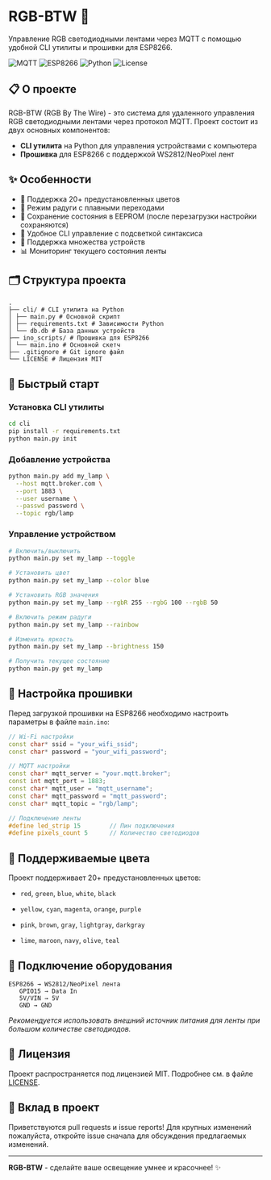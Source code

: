 # RGB-BTW 🌈

Управление RGB светодиодными лентами через MQTT с помощью удобной CLI утилиты и прошивки для ESP8266.

![MQTT](https://img.shields.io/badge/MQTT-Enabled-brightgreen)
![ESP8266](https://img.shields.io/badge/ESP8266-Compatible-orange)
![Python](https://img.shields.io/badge/Python-3.6%2B-blue)
![License](https://img.shields.io/badge/License-MIT-yellow)

## 📋 О проекте

RGB-BTW (RGB By The Wire) - это система для удаленного управления RGB светодиодными лентами через протокол MQTT. Проект состоит из двух основных компонентов:

- **CLI утилита** на Python для управления устройствами с компьютера
- **Прошивка** для ESP8266 с поддержкой WS2812/NeoPixel лент

## ✨ Особенности

- 🎨 Поддержка 20+ предустановленных цветов
- 🌈 Режим радуги с плавными переходами
- 💾 Сохранение состояния в EEPROM (после перезагрузки настройки сохраняются)
- 📱 Удобное CLI управление с подсветкой синтаксиса
- 🔧 Поддержка множества устройств
- 📊 Мониторинг текущего состояния ленты

## 🗂️ Структура проекта
```
.
├── cli/ # CLI утилита на Python
│ ├── main.py # Основной скрипт
│ ├── requirements.txt # Зависимости Python
│ └── db.db # База данных устройств
├── ino_scripts/ # Прошивка для ESP8266
│ └── main.ino # Основной скетч
├── .gitignore # Git ignore файл
└── LICENSE # Лицензия MIT
```

## 🚀 Быстрый старт

### Установка CLI утилиты

```bash
cd cli
pip install -r requirements.txt
python main.py init
```

### Добавление устройства
```bash
python main.py add my_lamp \
  --host mqtt.broker.com \
  --port 1883 \
  --user username \
  --passwd password \
  --topic rgb/lamp
```

### Управление устройством
```bash
# Включить/выключить
python main.py set my_lamp --toggle

# Установить цвет
python main.py set my_lamp --color blue

# Установить RGB значения
python main.py set my_lamp --rgbR 255 --rgbG 100 --rgbB 50

# Включить режим радуги
python main.py set my_lamp --rainbow

# Изменить яркость
python main.py set my_lamp --brightness 150

# Получить текущее состояние
python main.py get my_lamp
```

## 🔧 Настройка прошивки
Перед загрузкой прошивки на ESP8266 необходимо настроить параметры в файле `main.ino`:
```cpp
// Wi-Fi настройки
const char* ssid = "your_wifi_ssid";
const char* password = "your_wifi_password";

// MQTT настройки
const char* mqtt_server = "your.mqtt.broker";
const int mqtt_port = 1883;
const char* mqtt_user = "mqtt_username";
const char* mqtt_password = "mqtt_password";
const char* mqtt_topic = "rgb/lamp";

// Подключение ленты
#define led_strip 15        // Пин подключения
#define pixels_count 5      // Количество светодиодов
```

## 📖 Поддерживаемые цвета
Проект поддерживает 20+ предустановленных цветов:

- `red`, `green`, `blue`, `white`, `black`

- `yellow`, `cyan`, `magenta`, `orange`, `purple`

- `pink`, `brown`, `gray`, `lightgray`, `darkgray`

- `lime`, `maroon`, `navy`, `olive`, `teal`
## 🔌 Подключение оборудования
```
ESP8266 → WS2812/NeoPixel лента
   GPIO15 → Data In
   5V/VIN → 5V
   GND → GND
```
_Рекомендуется использовать внешний источник питания для ленты при большом количестве светодиодов._
## 📝 Лицензия
Проект распространяется под лицензией MIT. Подробнее см. в файле [LICENSE](license).
## 🤝 Вклад в проект
Приветствуются pull requests и issue reports! Для крупных изменений пожалуйста, откройте issue сначала для обсуждения предлагаемых изменений.

---

**RGB-BTW** - сделайте ваше освещение умнее и красочнее! ✨